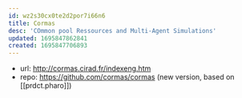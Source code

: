 ```yaml
---
id: wz2s30cx0te2d2por7i66n6
title: Cormas
desc: 'COmmon pool Ressources and Multi-Agent Simulations'
updated: 1695847862841
created: 1695847706893
---
```


- url: http://cormas.cirad.fr/indexeng.htm
- repo: https://github.com/cormas/cormas (new version, based on [[prdct.pharo]])